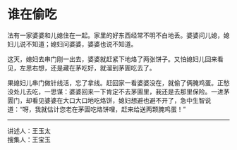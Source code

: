 # 谁在偷吃

法有一家婆婆和儿媳住在一起。家里的好东西经常不明不白地丢。婆婆问儿媳，媳妇儿说不知道；媳妇问婆婆，婆婆也说不知道。

这天，媳妇去串门刚一出去，婆婆就赶紧下地烙了两张饼子。又怕媳妇儿回来看见，左思右想，还是藏在茅吃好，就溜到茅圊吃去了。

果媳妇儿串门做针线活，忘了拿线。赶回家一看婆婆没在，就偷了俩腌鸡蛋。正愁没处儿去吃，一思谋：婆婆回来一下肯定不去茅圊里，我还是去那里保险。一进茅圊门，却看见婆婆在大口大口地吃烙饼，媳妇想避也避不开了，急中生智说道：“呀，我就估计您老在茅圊吃烙饼哩，赶来给送两颗腌鸡蛋！”

---

讲述人：王玉太  
搜集人：王宝玉
